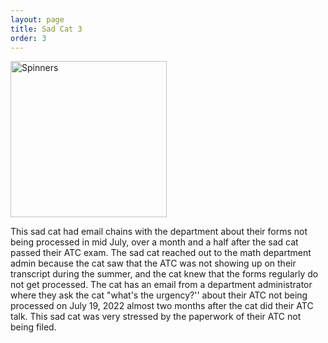 ```yaml
---
layout: page
title: Sad Cat 3
order: 3
---
```

<image src="/assets/sad-cat-3.gif" alt="Spinners" width="250" /> 

This sad cat had email chains with the department about their forms not being processed in mid July, over a month and a half after the sad cat passed their ATC exam. The sad cat reached out to the math department admin because the cat saw that the ATC was not showing up on their transcript during the summer, and the cat knew that the forms regularly do not get processed. The cat has an email from a department administrator where they ask the cat "what's the urgency?'' about their ATC not being processed on July 19, 2022 almost two months after the cat did their ATC talk.  This sad cat was very stressed by the paperwork of their ATC not being filed. 